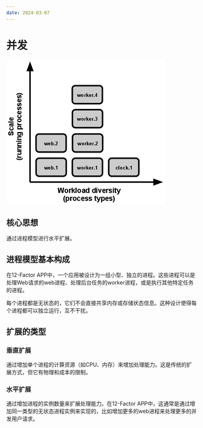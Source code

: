 ```yaml
---
date: 2024-03-07
---
```


# 并发

![](/assets/image/software-engineering/process-types.png)

## 核心思想

通过进程模型进行水平扩展。

## 进程模型基本构成
在12-Factor APP中，一个应用被设计为一组小型、独立的进程。这些进程可以是处理Web请求的web进程、处理后台任务的worker进程，或是执行其他特定任务的进程。

每个进程都是无状态的，它们不会直接共享内存或存储状态信息。这种设计使得每个进程都可以独立运行，互不干扰。

## 扩展的类型

### 垂直扩展

通过增加单个进程的计算资源（如CPU、内存）来增加处理能力。这是传统的扩展方式，但它有物理和成本的限制。

### 水平扩展

通过增加进程的实例数量来扩展处理能力。在12-Factor APP中，这通常是通过增加同一类型的无状态进程实例来实现的，比如增加更多的web进程来处理更多的并发用户请求。